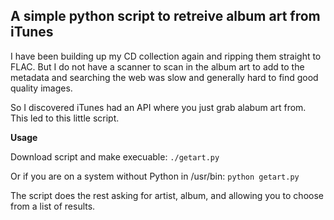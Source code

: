 ## A simple python script to retreive album art from iTunes

I have been building up my CD collection again and ripping them straight to FLAC. But I do not have a scanner to scan in the album art to add to the metadata and searching the web was slow and generally hard to find good quality images.

So I discovered iTunes had an API where you just grab alabum art from. This led to this little script.

**Usage**

Download script and make execuable:
`./getart.py`

Or if you are on a system without Python in /usr/bin:
`python getart.py`

The script does the rest asking for artist, album, and allowing you to choose from a list of results.